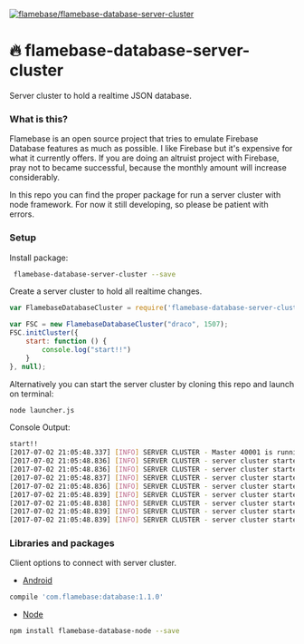[ ![flamebase/flamebase-database-server-cluster](https://d25lcipzij17d.cloudfront.net/badge.svg?id=js&type=6&v=1.0.3&x2=0)](https://www.npmjs.com/package/flamebase-database-server-cluster)

# :fire: flamebase-database-server-cluster
Server cluster to hold a realtime JSON database.

### What is this?
Flamebase is an open source project that tries to emulate Firebase Database features as much as possible. I like Firebase but it's expensive for what it currently offers.
If you are doing an altruist project with Firebase, pray not to became successful, because the monthly amount will increase considerably.

In this repo you can find the proper package for run a server cluster with node framework.
For now it still developing, so please be patient with errors.

### Setup

Install package:
```bash
 flamebase-database-server-cluster --save
```

Create a server cluster to hold all realtime changes.

```javascript
var FlamebaseDatabaseCluster = require('flamebase-database-server-cluster');

var FSC = new FlamebaseDatabaseCluster("draco", 1507);
FSC.initCluster({
    start: function () {
        console.log("start!!")
    }
}, null);
```
Alternatively you can start the server cluster by cloning this repo and launch on terminal:
```bash
node launcher.js 
```
Console Output:
```bash
start!!
[2017-07-02 21:05:48.337] [INFO] SERVER CLUSTER - Master 40001 is running
[2017-07-02 21:05:48.836] [INFO] SERVER CLUSTER - server cluster started on port 1507 on 2 worker
[2017-07-02 21:05:48.836] [INFO] SERVER CLUSTER - server cluster started on port 1507 on 5 worker
[2017-07-02 21:05:48.837] [INFO] SERVER CLUSTER - server cluster started on port 1507 on 3 worker
[2017-07-02 21:05:48.836] [INFO] SERVER CLUSTER - server cluster started on port 1507 on 1 worker
[2017-07-02 21:05:48.839] [INFO] SERVER CLUSTER - server cluster started on port 1507 on 4 worker
[2017-07-02 21:05:48.838] [INFO] SERVER CLUSTER - server cluster started on port 1507 on 7 worker
[2017-07-02 21:05:48.839] [INFO] SERVER CLUSTER - server cluster started on port 1507 on 8 worker
[2017-07-02 21:05:48.839] [INFO] SERVER CLUSTER - server cluster started on port 1507 on 6 worker
```

### Libraries and packages
Client options to connect with server cluster.

- [Android](https://github.com/flamebase/flamebase-database-android)
```groovy
compile 'com.flamebase:database:1.1.0'
```

- [Node](https://github.com/flamebase/flamebase-database-node)
```bash
npm install flamebase-database-node --save
```

